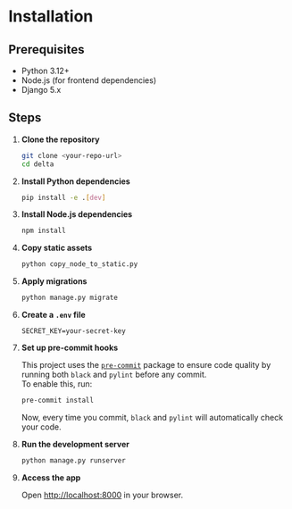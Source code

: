 # Installation

<!--
NOTE: Remove any <style> blocks from markdown files.
The MkDocs Material theme will automatically include and apply your custom CSS
from `docs/styles/kanban-docs-colors.css` as configured in `mkdocs.yml`.
-->

## Prerequisites

- Python 3.12+
- Node.js (for frontend dependencies)
- Django 5.x

## Steps

1. **Clone the repository**

    ```sh
    git clone <your-repo-url>
    cd delta
    ```

2. **Install Python dependencies**

    ```sh
    pip install -e .[dev]
    ```

3. **Install Node.js dependencies**

    ```sh
    npm install
    ```

4. **Copy static assets**

    ```sh
    python copy_node_to_static.py
    ```

5. **Apply migrations**

    ```sh
    python manage.py migrate
    ```

6. **Create a `.env` file**

    ```
    SECRET_KEY=your-secret-key
    ```

7. **Set up pre-commit hooks**

    This project uses the [`pre-commit`](https://pre-commit.com/) package to ensure code quality by running both `black` and `pylint` before any commit.  
    To enable this, run:

    ```sh
    pre-commit install
    ```

    Now, every time you commit, `black` and `pylint` will automatically check your code.

8. **Run the development server**

    ```sh
    python manage.py runserver
    ```

9. **Access the app**

    Open [http://localhost:8000](http://localhost:8000) in your browser.
